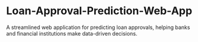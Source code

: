 # Loan-Approval-Prediction-Web-App
A streamlined web application for predicting loan approvals, helping banks and financial institutions make data-driven decisions.
